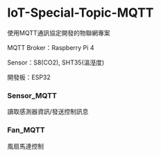 # IoT-Special-Topic-MQTT
使用MQTT通訊協定開發的物聯網專案

MQTT Broker：Raspberry Pi 4

Sensor：S8(CO2), SHT35(溫溼度)

開發板：ESP32

### Sensor_MQTT
讀取感測器資訊/發送控制訊息

### Fan_MQTT
風扇馬達控制
